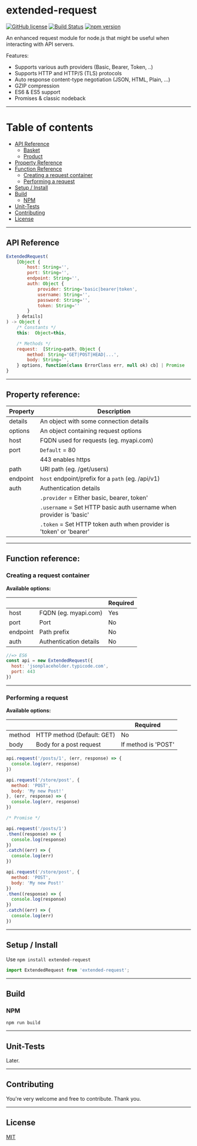 
# extended-request

[![GitHub license](https://img.shields.io/badge/license-MIT-blue.svg)](../master/LICENSE.MD) [![Build Status](https://travis-ci.org/Burnett01/extended-request.svg?branch=master)](https://travis-ci.org/Burnett01/extended-request) [![npm version](https://badge.fury.io/js/extended-request.svg?ver=88)](https://badge.fury.io/js/extended-request)

An enhanced request module for node.js that might be useful when interacting with API servers.

Features:
  * Supports various auth providers (Basic, Bearer, Token, ..)
  * Supports HTTP and HTTP/S (TLS) protocols
  * Auto response content-type negotiation (JSON, HTML, Plain, ...)
  * GZIP compression
  * ES6 & ES5 support
  * Promises & classic nodeback

---

# Table of contents
* [API Reference](#api-reference)
  * [Basket](#basket)
  * [Product](#product)
* [Property Reference](#property-reference)
* [Function Reference](#function-reference)
  * [Creating a request container](#creating-a-request-container)
  * [Performing a request](#performing-a-request)
* [Setup / Install](#setup-install)
* [Build](#build)
  * [NPM](#npm)
* [Unit-Tests](#unit-tests)
* [Contributing](#contributing)
* [License](#license)

---

## API Reference

```javascript
ExtendedRequest(
    [Object {
        host: String='',
        port: String='',
        endpoint: String='',
        auth: Object { 
            provider: String='basic|bearer|token',
            username: String='',
            password: String='',
            token: String=''
        }
    } details]
) -> Object {
    /* Constants */
    this:  Object=this,

    /* Methods */
    request:  [String=path, Object {
        method: String='GET|POST|HEAD|...',
        body: String='',
    } options, function(class ErrorClass err, null ok) cb] | Promise
}
```

---

## Property reference:

| Property | Description |
| ------ | ----------- |
| details | An object with some connection details |
| options | An object containing request options |
| host | FQDN used for requests (eg. myapi.com) |
| port | ``Default`` = 80
|  | 443 enables https |
| path | URI path (eg. /get/users)
| endpoint | ``host`` endpoint/prefix for a ``path`` (eg. /api/v1)
| auth | Authentication details 
|  |``.provider`` = Either basic, bearer, token' |
|  |``.username`` = Set HTTP basic auth username when provider is 'basic' |
|  |``.token`` = Set HTTP token auth when provider is 'token' or 'bearer'  |

---

## Function reference:

### Creating a request container

**Available options:**

| |  | Required | 
| ------ | ----------- | ------ |
| host | FQDN (eg. myapi.com) | Yes |
| port | Port | No |
| endpoint | Path prefix | No |
| auth | Authentication details | No |

```javascript
//=> ES6
const api = new ExtendedRequest({
  host: 'jsonplaceholder.typicode.com',
  port: 443
})
```

---

### Performing a request

**Available options:**

| |  | Required | 
| ------ | ----------- | ------ |
| method | HTTP method (Default: GET) | No |
| body | Body for a post request | If method is 'POST' |

```javascript
api.request('/posts/1', (err, response) => {
  console.log(err, response)
})

api.request('/store/post', {
  method: 'POST',
  body: 'My new Post!'
}, (err, response) => {
  console.log(err, response)
})

/* Promise */

api.request('/posts/1')
.then((response) => {
  console.log(response)
})
.catch((err) => {
  console.log(err)
})

api.request('/store/post', {
  method: 'POST',
  body: 'My new Post!'
})
.then((response) => {
  console.log(response)
})
.catch((err) => {
  console.log(err)
})
```

---

## Setup / Install

Use `npm install extended-request` 

```javascript
import ExtendedRequest from 'extended-request';
```

---

## Build

### NPM

```npm run build```

---

## Unit-Tests

Later.

---

## Contributing

You're very welcome and free to contribute. Thank you.

---

## License

[MIT](../master/LICENSE.MD)
